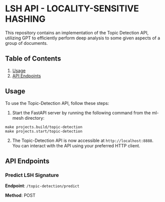 # LSH API - LOCALITY-SENSITIVE HASHING

This repository contains an implementation of the Topic Detection API, utilizing GPT to efficiently perform deep analysis to some given aspects of a group of documents.

## Table of Contents

1. [Usage](#usage)
2. [API Endpoints](#api-endpoints)


## Usage

To use the Topic-Detection API, follow these steps:

1. Start the FastAPI server by running the following command from the ml-mesh directory:
```
make projects.build/topic-detection
make projects.start/topic-detection
```

2. The Topic-Detection API is now accessible at `http://localhost:8888`. You can interact with the API using your preferred HTTP client.

## API Endpoints

### Predict LSH Signature

**Endpoint**: `/topic-detection/predict`

**Method**: POST

